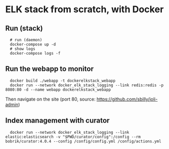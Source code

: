 ELK stack from scratch, with Docker
===================================

## Run (stack)
```
  # run (daemon)
  docker-compose up -d
  # show logs
  docker-compose logs -f
```

## Run the webapp to monitor
```
  docker build ./webapp -t dockerelkstack_webapp
  docker run --network docker_elk_stack_logging --link redis:redis -p 8080:80 -d --name webapp dockerelkstack_webapp
```
Then navigate on the site (port 80, source: https://github.com/sbilly/joli-admin)

## Index management with curator
```
  docker run --network docker_elk_stack_logging --link elastic:elasticsearch -v "$PWD/curator/config":/config --rm bobrik/curator:4.0.4 --config /config/config.yml /config/actions.yml
```
